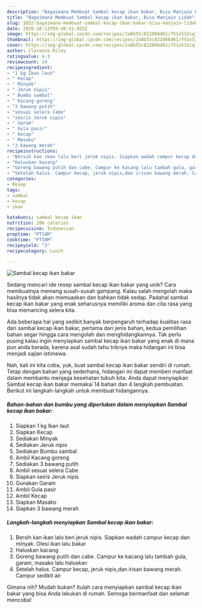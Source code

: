 ```yaml
---
description: "Bagaimana Membuat Sambal kecap ikan bakar, Bisa Manjain Lidah"
title: "Bagaimana Membuat Sambal kecap ikan bakar, Bisa Manjain Lidah"
slug: 1032-bagaimana-membuat-sambal-kecap-ikan-bakar-bisa-manjain-lidah
date: 2020-10-13T03:48:41.855Z
image: https://img-global.cpcdn.com/recipes/2a8b55c822866d61/751x532cq70/sambal-kecap-ikan-bakar-foto-resep-utama.jpg
thumbnail: https://img-global.cpcdn.com/recipes/2a8b55c822866d61/751x532cq70/sambal-kecap-ikan-bakar-foto-resep-utama.jpg
cover: https://img-global.cpcdn.com/recipes/2a8b55c822866d61/751x532cq70/sambal-kecap-ikan-bakar-foto-resep-utama.jpg
author: Clarence Riley
ratingvalue: 4.3
reviewcount: 14
recipeingredient:
- "1 kg Ikan laut"
- " Kecap"
- " Minyak"
- " Jeruk nipis"
- " Bumbu sambal"
- " Kacang goreng"
- "3 bawang putih"
- "sesuai selera Cabe"
- "seiris Jeruk nipis"
- " Garam"
- " Gula pasir"
- " Kecap"
- " Masako"
- "3 bawang merah"
recipeinstructions:
- "Bersih kan ikan lalu beri jeruk nipis. Siapkan wadah campur kecap dan minyak. Olesi ikan lalu bakar"
- "Haluskan kacang"
- "Goreng bawang putih dan cabe. Campur ke kacang lalu tambah gula, garam, masako lalu haluskan"
- "Setelah halus. Campur kecap, jeruk nipis,dan irisan bawang merah. Campur sedikit air"
categories:
- Resep
tags:
- sambal
- kecap
- ikan

katakunci: sambal kecap ikan 
nutrition: 286 calories
recipecuisine: Indonesian
preptime: "PT14M"
cooktime: "PT38M"
recipeyield: "3"
recipecategory: Lunch

---
```



![Sambal kecap ikan bakar](https://img-global.cpcdn.com/recipes/2a8b55c822866d61/751x532cq70/sambal-kecap-ikan-bakar-foto-resep-utama.jpg)

Sedang mencari ide resep sambal kecap ikan bakar yang unik? Cara membuatnya memang susah-susah gampang. Kalau salah mengolah maka hasilnya tidak akan memuaskan dan bahkan tidak sedap. Padahal sambal kecap ikan bakar yang enak seharusnya memiliki aroma dan cita rasa yang bisa memancing selera kita.



Ada beberapa hal yang sedikit banyak berpengaruh terhadap kualitas rasa dari sambal kecap ikan bakar, pertama dari jenis bahan, kedua pemilihan bahan segar hingga cara mengolah dan menghidangkannya. Tak perlu pusing kalau ingin menyiapkan sambal kecap ikan bakar yang enak di mana pun anda berada, karena asal sudah tahu triknya maka hidangan ini bisa menjadi sajian istimewa.


Nah, kali ini kita coba, yuk, buat sambal kecap ikan bakar sendiri di rumah. Tetap dengan bahan yang sederhana, hidangan ini dapat memberi manfaat dalam membantu menjaga kesehatan tubuh kita. Anda dapat menyiapkan Sambal kecap ikan bakar memakai 14 bahan dan 4 langkah pembuatan. Berikut ini langkah-langkah untuk membuat hidangannya.

<!--inarticleads1-->

##### Bahan-bahan dan bumbu yang diperlukan dalam menyiapkan Sambal kecap ikan bakar:

1. Siapkan 1 kg Ikan laut
1. Siapkan  Kecap
1. Sediakan  Minyak
1. Sediakan  Jeruk nipis
1. Sediakan  Bumbu sambal
1. Ambil  Kacang goreng
1. Sediakan 3 bawang putih
1. Ambil sesuai selera Cabe
1. Siapkan seiris Jeruk nipis
1. Gunakan  Garam
1. Ambil  Gula pasir
1. Ambil  Kecap
1. Siapkan  Masako
1. Siapkan 3 bawang merah




<!--inarticleads2-->

##### Langkah-langkah menyiapkan Sambal kecap ikan bakar:

1. Bersih kan ikan lalu beri jeruk nipis. Siapkan wadah campur kecap dan minyak. Olesi ikan lalu bakar
1. Haluskan kacang
1. Goreng bawang putih dan cabe. Campur ke kacang lalu tambah gula, garam, masako lalu haluskan
1. Setelah halus. Campur kecap, jeruk nipis,dan irisan bawang merah. Campur sedikit air




Gimana nih? Mudah bukan? Itulah cara menyiapkan sambal kecap ikan bakar yang bisa Anda lakukan di rumah. Semoga bermanfaat dan selamat mencoba!
